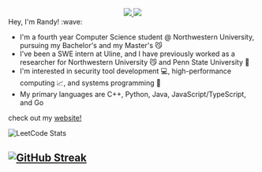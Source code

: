 <div align = center>
  <a href="https://www.linkedin.com/in/randyttruong/"><img src="https://img.shields.io/badge/LinkedIn-0077B5?style=for-the-badge&logo=linkedin&logoColor=white"/> </a> 
  <a href="https://leetcode.com/u/randyrocher/"><img src="https://img.shields.io/badge/-LeetCode-FFA116?style=for-the-badge&logo=LeetCode&logoColor=black"/> </a>
</div>


<div> Hey, I'm Randy! :wave: </div>  
<p></p>

<ul>
  <li>I'm a fourth year Computer Science student @ Northwestern University, pursuing my Bachelor's and my Master's 😼</li>
  <li>I've been a SWE intern at Uline, and I have previously worked as a researcher for Northwestern University 😼 and Penn State University 🔵 </li>
  <li>I'm interested in security tool development 💻, high-performance computing 📈, and systems programming 🤖 </li>
  <li>My primary languages are C++, Python, Java, JavaScript/TypeScript, and Go </li>
</ul>

check out my <a href="https://randyttruong.github.io">website!</a>

  ![LeetCode Stats](https://leetcard.jacoblin.cool/randyrocher?theme=dark&font=Advent%20Pro)

[![GitHub Streak](https://streak-stats.demolab.com/?user=randyttruong&theme=dark&fire=00FF00&ring=00FF00&currStreakLabel=00FF00&sideNums=00FF00)](https://git.io/streak-stats)
---


